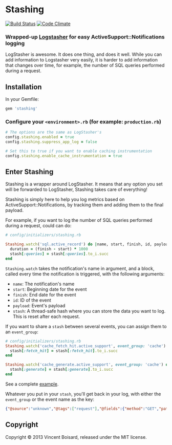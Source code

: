# Stashing
[![Build Status](https://travis-ci.org/elhu/stashing.png)](https://travis-ci.org/elhu/stashing) [![Code Climate](https://codeclimate.com/github/elhu/stashing.png)](https://codeclimate.com/github/elhu/stashing)
### Wrapped-up [Logstasher](https://github.com/shadabahmed/logstasher) for easy ActiveSupport::Notifications logging

LogStasher is awesome. It does one thing, and does it well.
While you can add information to Logstasher very easily, it is harder to add information that changes over time, for example, the number of SQL queries performed during a request.

## Installation
In your Gemfile:

```ruby
gem 'stashing'
```

### Configure your `<environment>.rb` (for example: `production.rb`)

```ruby
# The options are the same as LogStasher's
config.stashing.enabled = true
config.stashing.suppress_app_log = false

# Set this to true if you want to enable caching instrumentation
config.stashing.enable_cache_instrumentation = true 
```

## Enter Stashing
Stashing is a wrapper around LogStasher. It means that any option you set will be forwarded to LogStasher, Stashing takes care of everything!

Stashing is simply here to help you log metrics based on ActiveSupport::Notifications, by tracking them and adding them to the final payload.

For example, if you want to log the number of SQL queries performed during a request, could can do:

```ruby
# config/initializers/stashing.rb

Stashing.watch('sql.active_record') do |name, start, finish, id, payload, stash|
  duration = (finish - start) * 1000
  stash[:queries] = stash[:queries].to_i.succ
end
```

`Stashing.watch` takes the notification's name in argument, and a block, called every time the notification is triggered, with the following arguments:

* `name`: The notification's name
* `start`: Beginning date for the event
* `finish`: End date for the event
* `id`: ID of the event
* `payload`: Event's payload
* `stash`: A thread-safe hash where you can store the data you want to log. This is reset after each request.

If you want to share a `stash` between several events, you can assign them to an `event_group`:

``` ruby
# config/initializers/stashing.rb
Stashing.watch('cache_fetch_hit.active_support', event_group: 'cache') do |*args, stash|
  stash[:fetch_hit] = stash[:fetch_hit].to_i.succ
end

Stashing.watch('cache_generate.active_support', event_group: 'cache') do |*args, stash|
  stash[:generate] = stash[:generate].to_i.succ
end
```

See a complete [example](https://github.com/elhu/stashing/blob/master/examples/initializer.rb).

Whatever you put in your `stash`, you'll get back in your log, with either the `event_group` or the event name as the key:

```json
{"@source":"unknown","@tags":["request"],"@fields":{"method":"GET","path":"/login","format":"html","controller":"session","action":"credential_requestor","status":200,"duration":1265.1,"view":1087.07,"db":89.96,"sql.active_record":{"queries":35,"slowest_query":14.312999999999999},"ip":"127.0.0.1","route":"session#credential_requestor","parameters":"service=http://example.com/login\n","user_id":null,"cas_id":null,"session_id":"e309097c16d4c4bd2ca1474b316e6406","request_id":"6dffb5ea-8075-4e38-b2ba-bb5f5264421a","cache":{"fetch_hit":3}},"@timestamp":"2013-11-21T14:35:08.210091+00:00"}
```

## Copyright

Copyright &copy; 2013 Vincent Boisard, released under the MIT license.
